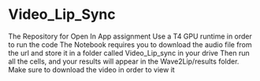 # Video_Lip_Sync
The Repository for Open In App assignment
Use a T4 GPU runtime in order to run the code
The Notebook requires you to download the audio file from the url and store it in a folder called Video_Lip_sync in your drive
Then run all the cells, and your results will appear in the Wave2Lip/results folder. Make sure to download the video in order to view it
